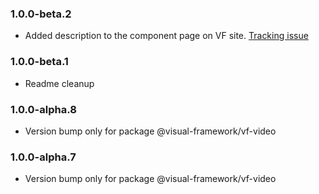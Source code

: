 ### 1.0.0-beta.2

* Added description to the component page on VF site. [Tracking issue](https://github.com/visual-framework/vf-core/issues/1885)

### 1.0.0-beta.1

* Readme cleanup

### 1.0.0-alpha.8

* Version bump only for package @visual-framework/vf-video

### 1.0.0-alpha.7

* Version bump only for package @visual-framework/vf-video
